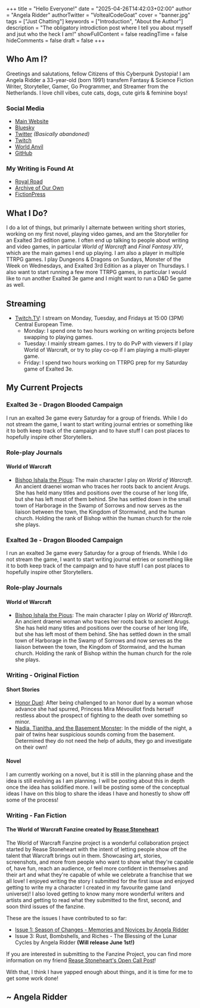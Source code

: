 +++
title = "Hello Everyone!"
date = "2025-04-26T14:42:03+02:00"
author = "Angela Ridder"
authorTwitter = "VoltealCodeGoat"
cover = "banner.jpg"
tags = ["Just Chatting"]
keywords = ["Introduction", "About the Author"]
description = "The obligatory introdiction post where I tell you about myself and jsut who the heck I am!"
showFullContent = false
readingTime = false
hideComments = false
draft = false
+++

## Who Am I?
Greetings and salutations, fellow Citizens of this Cyberpunk Dystopia! I am Angela Ridder a 33-year-old (born 1991) transfem Fantasy & Science Fiction Writer, Storyteller, Gamer, Go Programmer, and Streamer from the Netherlands. I love chill vibes, cute cats, dogs, cute girls & feminine boys!
### Social Media
- [Main Website](https://www.angelaridder.com/)
- [Bluesky](https://bsky.app/profile/angelaridder.com)
- [Twitter](https://x.com/VoltealCodeGoat) *(Basically abandoned)*
- [Twitch](https://www.twitch.tv/erasvolteal)
- [World Anvil](https://www.worldanvil.com/author/AngelaRidder)
- [GitHub](https://github.com/Volteal)
### My Writing is Found At
- [Royal Road](https://www.royalroad.com/profile/651910)
- [Archive of Our Own](https://archiveofourown.org/users/AngelaRidder)
- [FictionPress](https://www.fictionpress.com/u/1174340/)
## What I Do?
I do a lot of things, but primarily I alternate between writing short stories, working on my first novel, playing video games, and am the Storyteller for an Exalted 3rd edition game. I often end up talking to people about writing and video games, in particular *World of Warcraft* and *Final Fantasy XIV*, which are the main games I end up playing. I am also a player in multiple TTRPG games. I play Dungeons & Dragons on Sundays, Monster of the Week on Wednesdays, and Exalted 3rd Edition as a player on Thursdays. I also want to start running a few more TTRPG games, in particular I would like to run another Exalted 3e game and I might want to run a D&D 5e game as well.
## Streaming
- [Twitch.TV](https://www.twitch.tv/erasvolteal): I stream on Monday, Tuesday, and Fridays at 15:00 (3PM) Central European Time.
	- Monday: I spend one to two hours working on writing projects before swapping to playing games.
	- Tuesday: I mainly stream games. I try to do PvP with viewers if I play World of Warcraft, or try to play co-op if I am playing a multi-player game.
	- Friday: I spend two hours working on TTRPG prep for my Saturday game of Exalted 3e.
## My Current Projects
### Exalted 3e - Dragon Blooded Campaign
I run an exalted 3e game every Saturday for a group of friends. While I do not stream the game, I want to start writing journal entries or something like it to both keep track of the campaign and to have stuff I can post places to hopefully inspire other Storytellers.
### Role-play Journals
#### World of Warcraft
- [Bishop Ishala the Pious](https://ishala.carrd.co/): The main character I play on *World of Warcraft*. An ancient draenei woman who traces her roots back to ancient Arugs. She has held many titles and positions over the course of her long life, but she has left most of them behind. She has settled down in the small town of Harborage in the Swamp of Sorrows and now serves as the liaison between the town, the Kingdom of Stormwind, and the human church. Holding the rank of Bishop within the human church for the role she plays.

### Exalted 3e - Dragon Blooded Campaign
I run an exalted 3e game every Saturday for a group of friends. While I do not stream the game, I want to start writing journal entries or something like it to both keep track of the campaign and to have stuff I can post places to hopefully inspire other Storytellers.
### Role-play Journals
#### World of Warcraft
- [Bishop Ishala the Pious](https://ishala.carrd.co/): The main character I play on *World of Warcraft*. An ancient draenei woman who traces her roots back to ancient Arugs. She has held many titles and positions over the course of her long life, but she has left most of them behind. She has settled down in the small town of Harborage in the Swamp of Sorrows and now serves as the liaison between the town, the Kingdom of Stormwind, and the human church. Holding the rank of Bishop within the human church for the role she plays.
### Writing - Original Fiction
#### Short Stories
- [Honor Duel](https://archiveofourown.org/works/58792786): After being challenged to an honor duel by a woman whose advance she had spurred, Princess Mira Mévouillot finds herself restless about the prospect of fighting to the death over something so minor.
- [Nadia, Tianitha, and the Basement Monster](https://archiveofourown.org/works/58792630): In the middle of the night, a pair of twins hear suspicious sounds coming from the basement. Determined they do not need the help of adults, they go and investigate on their own!
#### Novel
I am currently working on a novel, but it is still in the planning phase and the idea is still evolving as I am planning. I will be posting about this in depth once the idea has solidified more. I will be posting some of the conceptual ideas I have on this blog to share the ideas I have and honestly to show off some of the process!
### Writing - Fan Fiction
#### The World of Warcraft Fanzine created by [Rease Stoneheart](https://bsky.app/profile/reasestoneheart.bsky.social)
The World of Warcraft Fanzine project is a wonderful collaboration project started by Rease Stoneheart with the intent of letting people show off the talent that Warcraft brings out in them. Showcasing art, stories, screenshots, and more from people who want to show what they're capable of, have fun, reach an audience, or feel more confident in themselves and their art and what they're capable of while we celebrate a franchise that we all love! I enjoyed writing the story I submitted for the first issue and enjoyed getting to write my a character I created in my favourite game (and universe)! I also loved getting to know many more wonderful writers and artists and getting to read what they submitted to the first, second, and soon third issues of the fanzine.

These are the issues I have contributed to so far:
- [Issue 1: Season of Changes - Memories and Novices by Angela Ridder](https://reasestoneheart.gumroad.com/l/fanzineissue1)
- Issue 3: Rust, Bombshells, and Riches - The Blessing of the Lunar Cycles by Angela Ridder **(Will release June 1st!)**

If you are interested in submitting to the Fanzine Project, you can find more information on my friend [Rease Stoneheart's Open Call Post](https://reasegaming.substack.com/p/fc9b2db8-747e-405b-8c0d-408b728639b4)!

With that, I think I have yapped enough about things, and it is time for me to get some work done!

## ~ Angela Ridder

